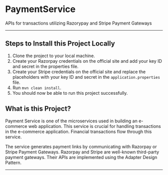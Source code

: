 # PaymentService
APIs for transactions utilizing Razorypay and Stripe Payment Gateways

---
## Steps to Install this Project Locally

1. Clone the project to your local machine.
2. Create your Razorpay credentials on the official site and add your key ID and secret in the properties file.
3. Create your Stripe credentials on the official site and replace the placeholders with your key ID and secret in the `application.properties` file.
4. Run `mvn clean install`.
5. You should now be able to run this project successfully.

## What is this Project?

Payment Service is one of the microservices used in building an e-commerce web application. This service is crucial for handling transactions in the e-commerce application. Financial transactions flow through this service.

The service generates payment links by communicating with Razorpay or Stripe Payment Gateways. Razorpay and Stripe are well-known third-party payment gateways. Their APIs are implemented using the Adapter Design Pattern.

---
